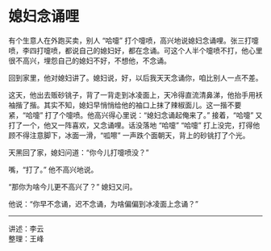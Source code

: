 # 媳妇念诵哩

有个生意人在外跑买卖，别人 “哈嚏” 打个嚏喷，高兴地说媳妇念诵哩。张三打嚏喷，李四打嚏喷，都说自己的媳妇好，都在念诵。可这个人半个嚏喷不打，他心里很不高兴，埋怨自己的媳妇不好，不想他，不念诵。

回到家里，他对媳妇讲了。媳妇说，好，以后我天天念诵你，咱比别人一点不差。

这天，他出去贩砂铫子，背了一背走到冰凌面上，天冷得直流清鼻涕，他抬手用袄袖揩了揩。其实不知，媳妇早悄悄给他的袖口上抹了辣椒面儿。这一揩不要紧，“哈嚏” 打了个嚏喷。他高兴得心里说：“媳妇念诵起俺来了。” 接着，“哈嚏” 又打了一个，他又一阵喜欢，又念诵哩。话没落地 “哈嚏” “哈嚏” 打上没完，打得他顾不得注意脚下，冰面一滑，“呱嚓” 一声跌个面朝天，背上的砂铫打了个光。

天黑回了家，媳妇问道：“你今儿打嚏喷没？”

嘴，“打了。” 他不高兴地说。

“那你为啥今儿更不高兴了？” 媳妇又问。

他说：“你早不念诵，迟不念诵，为啥偏偏到冰凌面上念诵？”

---

讲述：李云  
整理：王峰
